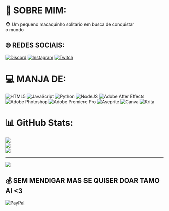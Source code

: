 # 💫 SOBRE MIM:
🐵 Um pequeno macaquinho solitario em busca de conquistar <br>o mundo


## 🌐 REDES SOCIAIS:
[![Discord](https://img.shields.io/badge/Discord-%237289DA.svg?logo=discord&logoColor=white)](https://discord.gg/yureszz) [![Instagram](https://img.shields.io/badge/Instagram-%23E4405F.svg?logo=Instagram&logoColor=white)](https://www.instagram.com/yureszz/) [![Twitch](https://img.shields.io/badge/Twitch-%239146FF.svg?logo=Twitch&logoColor=white)](https://www.twitch.tv/yureszz_) 

# 💻 MANJA DE:
![HTML5](https://img.shields.io/badge/html5-%23E34F26.svg?style=for-the-badge&logo=html5&logoColor=white) ![JavaScript](https://img.shields.io/badge/javascript-%23323330.svg?style=for-the-badge&logo=javascript&logoColor=%23F7DF1E) ![Python](https://img.shields.io/badge/python-3670A0?style=for-the-badge&logo=python&logoColor=ffdd54) ![NodeJS](https://img.shields.io/badge/node.js-6DA55F?style=for-the-badge&logo=node.js&logoColor=white) ![Adobe After Effects](https://img.shields.io/badge/Adobe%20After%20Effects-9999FF.svg?style=for-the-badge&logo=Adobe%20After%20Effects&logoColor=white) ![Adobe Photoshop](https://img.shields.io/badge/adobephotoshop-%2331A8FF.svg?style=for-the-badge&logo=adobephotoshop&logoColor=white) ![Adobe Premiere Pro](https://img.shields.io/badge/Adobe%20Premiere%20Pro-9999FF.svg?style=for-the-badge&logo=Adobe%20Premiere%20Pro&logoColor=white) ![Aseprite](https://img.shields.io/badge/Aseprite-FFFFFF?style=for-the-badge&logo=Aseprite&logoColor=#7D929E) ![Canva](https://img.shields.io/badge/Canva-%2300C4CC.svg?style=for-the-badge&logo=Canva&logoColor=white) ![Krita](https://img.shields.io/badge/Krita-203759?style=for-the-badge&logo=krita&logoColor=EEF37B)
# 📊 GitHub Stats:
![](https://github-readme-stats.vercel.app/api?username=yureszz&theme=dark&hide_border=false&include_all_commits=false&count_private=false)<br/>
![](https://github-readme-streak-stats.herokuapp.com/?user=yureszz&theme=dark&hide_border=false)<br/>
![](https://github-readme-stats.vercel.app/api/top-langs/?username=yureszz&theme=dark&hide_border=false&include_all_commits=false&count_private=false&layout=compact)

---
[![](https://visitcount.itsvg.in/api?id=yureszz&icon=0&color=0)](https://visitcount.itsvg.in)

  ## 💰 SEM MENDIGAR MAS SE QUISER DOAR TAMO AI <3
  [![PayPal](https://img.shields.io/badge/PayPal-00457C?style=for-the-badge&logo=paypal&logoColor=white)](https://paypal.me/yurebomfim@gmail.com) 

  
<!-- Proudly created with GPRM ( https://gprm.itsvg.in ) -->
